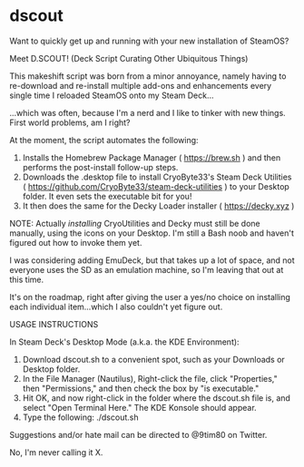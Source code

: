 # dscout

Want to quickly get up and running with your new installation of SteamOS?

Meet D.SCOUT! (Deck Script Curating Other Ubiquitous Things)

This makeshift script was born from a minor annoyance, namely having to re-download and re-install multiple add-ons and enhancements every single time I reloaded SteamOS onto my Steam Deck...

...which was often, because I'm a nerd and I like to tinker with new things. First world problems, am I right?

At the moment, the script automates the following:

1. Installs the Homebrew Package Manager ( https://brew.sh ) and then performs the post-install follow-up steps.
2. Downloads the .desktop file to install CryoByte33's Steam Deck Utilities ( https://github.com/CryoByte33/steam-deck-utilities ) to your Desktop folder. It even sets the executable bit for you!
3. It then does the same for the Decky Loader installer ( https://decky.xyz )

NOTE: Actually *installing* CryoUtilities and Decky must still be done manually, using the icons on your Desktop. I'm still a Bash noob and haven't figured out how to invoke them yet.

I was considering adding EmuDeck, but that takes up a lot of space, and not everyone uses the SD as an emulation machine, so I'm leaving that out at this time.

It's on the roadmap, right after giving the user a yes/no choice on installing each individual item...which I also couldn't yet figure out.

USAGE INSTRUCTIONS

In Steam Deck's Desktop Mode (a.k.a. the KDE Environment):

1. Download dscout.sh to a convenient spot, such as your Downloads or Desktop folder.
2. In the File Manager (Nautilus), Right-click the file, click "Properties," then "Permissions," and then check the box by "is executable."
3. Hit OK, and now right-click in the folder where the dscout.sh file is, and select "Open Terminal Here." The KDE Konsole should appear.
4. Type the following: ./dscout.sh

Suggestions and/or hate mail can be directed to @9tim80 on Twitter.

No, I'm never calling it X.
